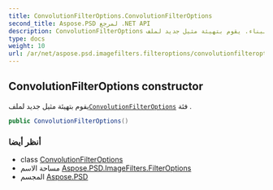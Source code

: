 ```yaml
---
title: ConvolutionFilterOptions.ConvolutionFilterOptions
second_title: Aspose.PSD لمرجع .NET API
description: ConvolutionFilterOptions البناء. يقوم بتهيئة مثيل جديد لملفConvolutionFilterOptions فئة .
type: docs
weight: 10
url: /ar/net/aspose.psd.imagefilters.filteroptions/convolutionfilteroptions/convolutionfilteroptions/
---
```

## ConvolutionFilterOptions constructor

يقوم بتهيئة مثيل جديد لملف[`ConvolutionFilterOptions`](../) فئة .

```csharp
public ConvolutionFilterOptions()
```

### أنظر أيضا

* class [ConvolutionFilterOptions](../)
* مساحة الاسم [Aspose.PSD.ImageFilters.FilterOptions](../../convolutionfilteroptions/)
* المجسم [Aspose.PSD](../../../)


